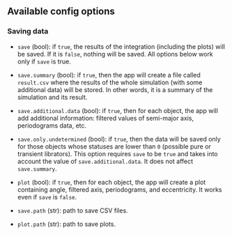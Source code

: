 ## Available config options

### Saving data

- `save` (bool): if `true`, the results of the integration (including the plots) will be saved. If it is `false`, nothing will be saved. All options below work only if `save` is true.
- `save.summary` (bool): if `true`, then the app will create a file called `result.csv` where the results of the whole simulation (with some additional data) will be stored. In other words, it is a summary of the simulation and its result.
- `save.additional.data` (bool): if `true`, then for each object, the app will add additional information: filtered values of semi-major axis, periodograms data, etc.
- `save.only.undetermined` (bool): if `true`, then the data will be saved only for those objects whose statuses are lower than `0` (possible pure or transient librators). This option requires `save` to be `true` and takes into account the value of `save.additional.data`. It does not affect `save.summary`.
- `plot` (bool): if `true`, then for each object, the app will create a plot containing angle, filtered axis, periodograms, and eccentricity. It works even if `save` is `false`.

- `save.path` (str): path to save CSV files.
- `plot.path` (str): path to save plots.
